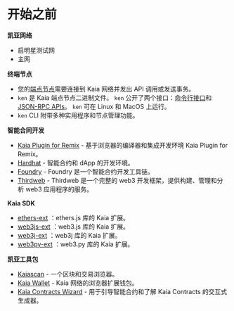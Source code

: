 # 开始之前

**凯亚网络**

- 启明星测试网
- 主网

**终端节点**

- 您的[端点节点](../../nodes/endpoint-node/endpoint-node.md)需要连接到 Kaia 网络并发出 API 调用或发送事务。
- `ken` 是 Kaia 端点节点二进制文件。 `ken` 公开了两个接口：[命令行接口](../../nodes/endpoint-node/ken-cli-commands.md)和[JSON-RPC APIs](../../references/json-rpc/klay/account-created)。 `ken` 可在 Linux 和 MacOS 上运行。
- `ken` CLI 附带多种实用程序和节点管理功能。

**智能合同开发**

- [Kaia Plugin for Remix](https://ide.kaia.io) - 基于浏览器的编译器和集成开发环境 Kaia Plugin for Remix。
- [Hardhat](https://hardhat.org/hardhat-runner/docs/getting-started) - 智能合约和 dApp 的开发环境。
- [Foundry](https://book.getfoundry.sh/) - Foundry 是一个智能合约开发工具链。
- [Thirdweb](https://portal.thirdweb.com/) - Thirdweb 是一个完整的 web3 开发框架，提供构建、管理和分析 web3 应用程序的服务。

**Kaia SDK**

- [ethers-ext](../../references/sdk/ethers-ext/getting-started.md) ：ethers.js 库的 Kaia 扩展。
- [web3js-ext](../../references/sdk/web3js-ext/getting-started.md) ：web3.js 库的 Kaia 扩展。
- [web3j-ext](../../references/sdk/web3j-ext/getting-started.md) ：web3j 库的 Kaia 扩展。
- [web3py-ext](../../references/sdk/web3py-ext/getting-started.md) ：web3.py 库的 Kaia 扩展。

**凯亚工具包**

- [Kaiascan](https://kaiascan.io/) - 一个区块和交易浏览器。
- [Kaia Wallet](https://www.kaiawallet.io/) - Kaia 网络的浏览器扩展钱包。
- [Kaia Contracts Wizard](https://wizard.kaia.io) - 用于引导智能合约和了解 Kaia Contracts 的交互式生成器。
